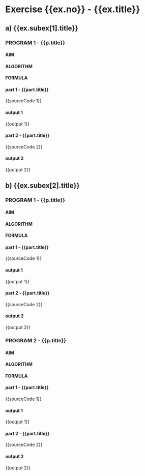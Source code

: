 # Exercise {{ex.no}} - {{ex.title}}
## a) {{ex.subex[1].title}}
### PROGRAM 1 - {{p.title}}
#### AIM
#### ALGORITHM
#### FORMULA
#### part 1 - {{part.title}}
{{sourceCode 1}}
#### output 1
{{output 1}}
#### part 2 - {{part.title}}
{{sourceCode 2}}
#### output 2
{{output 2}}
## b) {{ex.subex[2].title}}
### PROGRAM 1 - {{p.title}}
#### AIM
#### ALGORITHM
#### FORMULA
#### part 1 - {{part.title}}
{{sourceCode 1}}
#### output 1
{{output 1}}
#### part 2 - {{part.title}}
{{sourceCode 2}}
#### output 2
{{output 2}}

### PROGRAM 2 - {{p.title}}
#### AIM
#### ALGORITHM
#### FORMULA
#### part 1 - {{part.title}}
{{sourceCode 1}}
#### output 1
{{output 1}}
#### part 2 - {{part.title}}
{{sourceCode 2}}
#### output 2
{{output 2}}